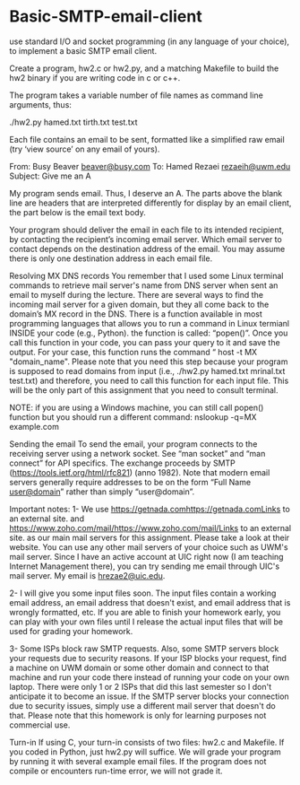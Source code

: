 # Basic-SMTP-email-client

use standard I/O and socket programming (in any language of your choice), to implement a basic SMTP email client.

Create a program, hw2.c or hw2.py, and a matching Makefile to build the hw2 binary if you are writing code in c or c++.

The program takes a variable number of file names as command line arguments, thus:

./hw2.py hamed.txt tirth.txt test.txt

Each file contains an email to be sent, formatted like a simplified raw email (try ‘view source’ on any email of yours).

From: Busy Beaver <beaver@busy.com>
To: Hamed Rezaei <rezaeih@uwm.edu>
Subject: Give me an A

My program sends email. Thus, I deserve an A.
The parts above the blank line are headers that are interpreted differently for display by an email client, the part below is the email text body.

Your program should deliver the email in each file to its intended recipient, by contacting the recipient’s incoming email server. Which email server to contact depends on the destination address of the email. You may assume there is only one destination address in each email file.

Resolving MX DNS records
You remember that I used some Linux terminal commands to retrieve mail server's name from DNS server when sent an email to myself during the lecture. There are several ways to find the incoming mail server for a given domain, but they all come back to the domain’s MX record in the DNS. There is a function available in most programming languages that allows you to run a command in Linux termianl INSIDE your code (e.g., Python). the function is called: “popen()”. Once you call this function in your code, you can pass your query to it and save the output. For your case, this function runs the command “ host -t MX "domain_name". Please note that you need this step because your program is supposed to read domains from input (i.e., ./hw2.py hamed.txt mrinal.txt test.txt) and therefore, you need to call this function for each input file. This will be the only part of this assignment that you need to consult terminal. 

NOTE: if you are using a Windows machine, you can still call popen() function but you should run a different command: nslookup -q=MX example.com

 

Sending the email
To send the email, your program connects to the receiving server using a network socket. See “man socket” and “man connect” for API specifics. The exchange proceeds by SMTP (https://tools.ietf.org/html/rfc821) (anno 1982). Note that modern email servers generally require addresses to be on the form “Full Name <user@domain>” rather than simply “user@domain”.

Important notes:
1- We use https://getnada.comhttps://getnada.comLinks to an external site. and https://www.zoho.com/mail/https://www.zoho.com/mail/Links to an external site. as our main mail servers for this assignment. Please take a look at their website. You can use any other mail servers of your choice such as UWM's mail server. Since I have an active account at UIC right now (I am teaching Internet Management there), you can try sending me email through UIC's mail server. My email is hrezae2@uic.edu. 

2- I will give you some input files soon. The input files contain a working email address, an email address that doesn't exist, and email address that is wrongly formatted, etc. If you are able to finish your homework early, you can play with your own files until I release the actual input files that will be used for grading your homework. 

3- Some ISPs block raw SMTP requests. Also, some SMTP servers block your requests due to security reasons. If your ISP blocks your request, find a machine on UWM domain or some other domain and connect to that machine and run your code there instead of running your code on your own laptop. There were only 1 or 2 ISPs that did this last semester so I don't anticipate it to become an issue. If the SMTP server blocks your connection due to security issues, simply use a different mail server that doesn't do that. Please note that this homework is only for learning purposes not commercial use.  

Turn-in
If using C, your turn-in consists of two files: hw2.c and Makefile. If you coded in Python, just hw2.py will suffice. We will grade your program by running it with several example email files. If the program does not compile or encounters run-time error, we will not grade it. 
